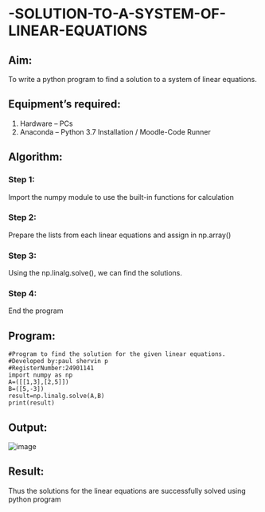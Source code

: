 # -SOLUTION-TO-A-SYSTEM-OF-LINEAR-EQUATIONS
## Aim:
To write a python program to find a solution to a system of linear equations.
## Equipment’s required:
1. 	Hardware – PCs
2. 	Anaconda – Python 3.7 Installation / Moodle-Code Runner
## Algorithm:
### Step 1: 
Import the numpy module to use the built-in functions for calculation
### Step 2: 
Prepare the lists from each linear equations and assign in np.array()
### Step 3: 
Using the np.linalg.solve(), we can find the solutions.
### Step 4: 
End the program
## Program:
```
#Program to find the solution for the given linear equations.
#Developed by:paul shervin p
#RegisterNumber:24901141
import numpy as np
A=([[1,3],[2,5]])
B=([5,-3])
result=np.linalg.solve(A,B)
print(result)
```

## Output:
![image](https://github.com/user-attachments/assets/0749bbf7-ceb1-4e8e-89f5-0a7e48aa60fd)


## Result: 
Thus the solutions for the linear equations are successfully solved using python program

